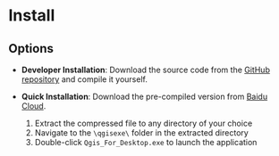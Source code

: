 # Install

## Options

- **Developer Installation**: Download the source code from the [GitHub repository](https://github.com/study-233/qgis_dev/tree/master) and compile it yourself.

- **Quick Installation**: Download the pre-compiled version from [Baidu Cloud](https://pan.baidu.com/s/1lvf8LQZ0kkLIAcAX8VjMhA?pwd=QGIS).
  1. Extract the compressed file to any directory of your choice
  2. Navigate to the `\qgisexe\` folder in the extracted directory
  3. Double-click `Qgis_For_Desktop.exe` to launch the application